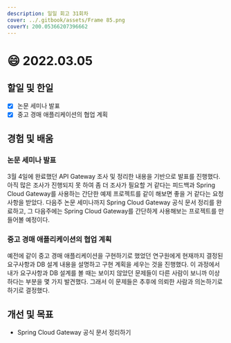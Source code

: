 ```yaml
---
description: 일일 회고 31회차
cover: ../.gitbook/assets/Frame 85.png
coverY: 200.05366207396662
---
```


# 😄 2022.03.05

## 할일 및 한일

* [x] 논문 세미나 발표
* [x] 중고 경매 애플리케이션의 협업 계획

## 경험 및 배움

### 논문 세미나 발표

3월 4일에 완료했던 API Gateway 조사 및 정리한 내용을 기반으로 발표를 진행했다. 아직 많은 조사가 진행되지 못 하여 좀 더 조사가 필요할 거 같다는 피드백과 Spring Cloud Gateway를 사용하는 간단한 예제 프로젝트를 같이 해보면 좋을 거 같다는 요청사항을 받았다. 다음주 논문 세미나까지 Spring Cloud Gateway 공식 문서 정리를 완료하고, 그 다음주에는 Spring Cloud Gateway를 간단하게 사용해보는 프로젝트를 만들어볼 예정이다.



### 중고 경매 애플리케이션의 협업 계획

예전에 같이 중고 경매 애플리케이션을 구현하기로 했었던 연구원에게 현재까지 결정된 요구사항과 DB 설계 내용을 설명하고 구현 계획을 세우는 것을 진행했다. 이 과정에서 내가 요구사항과 DB 설계를 볼 때는 보이지 않았던 문제들이 다른 사람이 보니까 이상하다는 부분을 몇 가지 발견했다. 그래서 이 문제들은 추후에 의뢰한 사람과 의논하기로 하기로 결정했다.



## 개선 및 목표

* Spring Cloud Gateway 공식 문서 정리하기
